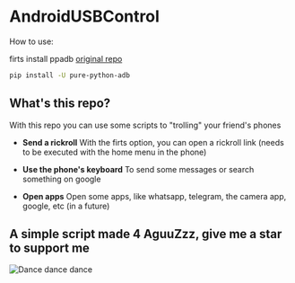 # AndroidUSBControl 

How to use:

firts install ppadb 
[original repo](https://github.com/Swind/pure-python-adb)
```bash
pip install -U pure-python-adb
```

## What's this repo?

With this repo you can use some scripts to "trolling" your friend's phones

- **Send a rickroll** With the firts option, you can open a rickroll link (needs to be executed with the home menu in the phone)

- **Use the phone's keyboard** To send some messages or search something on google

- **Open apps** Open some apps, like whatsapp, telegram, the camera app, google, etc (in a future)

## A simple script made 4 AguuZzz, give me a star to support me
![Dance dance dance](https://media.tenor.com/p_4UALhVSkIAAAAd/pk-xd.gif)
